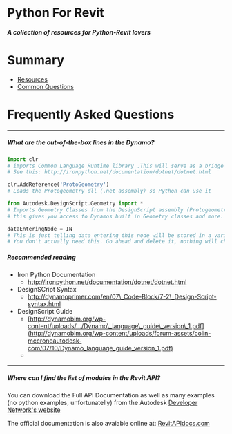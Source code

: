 # Python For Revit

##### A collection of resources for Python-Revit lovers

# Summary

* [Resources](resources.md)
* [Common Questions](common-questions.md)


# Frequently Asked Questions

---

##### What are the out-of-the-box lines in the Dynamo?

```py
import clr  
# imports Common Language Runtime library .This will serve as a bridge between python and the .NET wold
# See this: http://ironpython.net/documentation/dotnet/dotnet.html

clr.AddReference('ProtoGeometry')
# Loads the Protogeometry dll (.net assembly) so Python can use it

from Autodesk.DesignScript.Geometry import *
# Imports Geometry Classes from the DesignScript assembly (Protogeometry)
# this gives you access to Dynamos built in Geometry classes and more.

dataEnteringNode = IN
# This is just telling data entering this node will be stored in a variable called IN.
# You don't actually need this. Go ahead and delete it, nothing will change.
```

##### Recommended reading

* Iron Python Documentation
  * http://ironpython.net/documentation/dotnet/dotnet.html
* DesignSCript Syntax
  * http://dynamoprimer.com/en/07\_Code-Block/7-2\_Design-Script-syntax.html
* DesignScript Guide
  * [http://dynamobim.org/wp-content/uploads/.../Dynamo\_language\_guide\_version\_1.pdf](http://dynamobim.org/wp-content/uploads/forum-assets/colin-mccroneautodesk-com/07/10/Dynamo_language_guide_version_1.pdf)
  *

---

##### Where can I find the list of modules in the Revit API?

You can download the Full API Documentation as well as many examples \(no python examples, unfortunatelly\) from the Autodesk [Developer Network's website](http://usa.autodesk.com/adsk/servlet/index?siteID=123112&id=2484975)

The official documentation is also avaiable online at: [RevitAPIdocs.com](/RevitAPIdocs.com)
